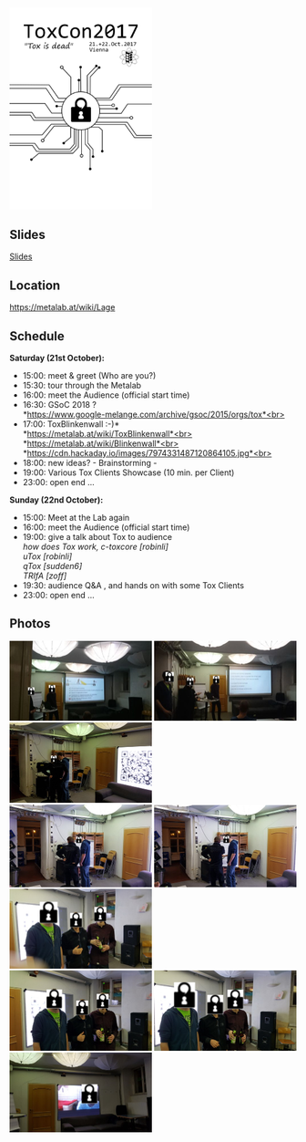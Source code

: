 <img src="https://raw.githubusercontent.com/zoff99/ToxCon2017/master/poster/logo_001.png" width="250">

## Slides
[Slides](https://github.com/zoff99/ToxCon2017/commit/ea4e6e6b4215bcf5ef864c5f918f5cd8f311c33b)

## Location
https://metalab.at/wiki/Lage

## Schedule

**Saturday (21st October):**

* 15:00: meet & greet (Who are you?)
* 15:30: tour through the Metalab
* 16:00: meet the Audience (official start time)
* 16:30: GSoC 2018 ?<br>
    *https://www.google-melange.com/archive/gsoc/2015/orgs/tox*<br>
* 17:00: ToxBlinkenwall :-)*<br>
    *https://metalab.at/wiki/ToxBlinkenwall*<br>
    *https://metalab.at/wiki/Blinkenwall*<br>
    *https://cdn.hackaday.io/images/7974331487120864105.jpg*<br>
* 18:00: new ideas? - Brainstorming -
* 19:00: Various Tox Clients Showcase (10 min. per Client)
* 23:00: open end ...


**Sunday (22nd October):**

* 15:00: Meet at the Lab again
* 16:00: meet the Audience (official start time)
* 19:00: give a talk about Tox to audience<br>
    *how does Tox work, c-toxcore [robinli]*<br>
    *uTox [robinli]*<br>
    *qTox [sudden6]*<br>
    *TRIfA [zoff]*<br>
* 19:30: audience Q&A , and hands on with some Tox Clients
* 23:00: open end ...

## Photos

<img src="https://raw.githubusercontent.com/zoff99/ToxCon2017/master/images/001.jpg" width="250">
<img src="https://raw.githubusercontent.com/zoff99/ToxCon2017/master/images/002.jpg" width="250">
<img src="https://raw.githubusercontent.com/zoff99/ToxCon2017/master/images/003.jpg" width="250"><br>
<img src="https://raw.githubusercontent.com/zoff99/ToxCon2017/master/images/004.jpg" width="250">
<img src="https://raw.githubusercontent.com/zoff99/ToxCon2017/master/images/005.jpg" width="250">
<img src="https://raw.githubusercontent.com/zoff99/ToxCon2017/master/images/006.jpg" width="250"><br>
<img src="https://raw.githubusercontent.com/zoff99/ToxCon2017/master/images/007.jpg" width="250">
<img src="https://raw.githubusercontent.com/zoff99/ToxCon2017/master/images/008.jpg" width="250">
<img src="https://raw.githubusercontent.com/zoff99/ToxCon2017/master/images/009.jpg" width="250"><br>
